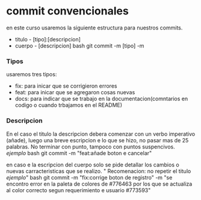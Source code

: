 # commit convencionales
en este curso usaremos la siguiente estructura para nuestros commits.
- titulo - [tipo]:[descripcion]
- cuerpo - [descripcion]
bash
git commit -m [tipo]<desc> -m <des>

### Tipos
usaremos tres tipos:
- fix: para inicar que se corrigieron errores
- feat: para inicar que se agregaron cosas nuevas
- docs: para indicar que se trabajo en la documentacion(comntarios en codigo o cuando trbajamos en el README)
### Descripcion
En el caso el titulo la descripcion debera comenzar con un verbo imperativo (añade), luego una breve escripcion e lo que se hizo, no pasar mas de 25 palabras.
No terminar con punto, tampoco con puntos suspencivos.
*ejemplo*
bash
git commit -m "feat:añade boton e cancelar"

en caso e la escripcion del cuerpo solo se pide detallar los cambios o nuevas carracteristicas que se realizo.
"
Recomenacion: no repetir el titulo
*ejemplo*"
bash
git commit -m "fix:corrige boton de registro" -m "se encontro error en la paleta de colores de #776463 por los que se actualiza al color correcto segun requerimiento e usuario #773593"
